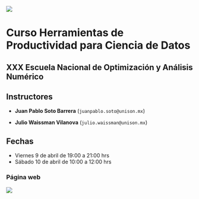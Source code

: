 ![](https://mcd.unison.mx/wp-content/themes/awaken/img/logo_mcd.png)

# Curso Herramientas de Productividad para Ciencia de Datos

## XXX Escuela Nacional de Optimización y Análisis Numérico

## Instructores

- **Juan Pablo Soto Barrera** (`juanpablo.soto@unison.mx`)

- **Julio Waissman Vilanova** (`julio.waissman@unison.mx`)

## Fechas

- Viernes 9 de abril de 19:00 a 21:00 hrs
- Sábado 10 de abril de 10:00 a 12:00 hrs 


### Página web



![](https://enoan2022.eventos.cimat.mx/sites/enoan2022/files/logos-enoan2022-1.png)



